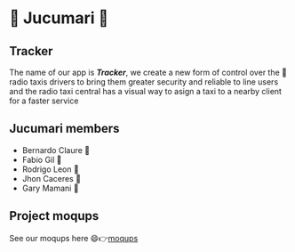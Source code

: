 # 🐻 Jucumari 🐻

## Tracker

The name of our app is __*Tracker*__, we create a new form of control over the 🚕 radio taxis drivers to bring them greater security and reliable to line users and the radio taxi central has a visual way to asign a taxi to a nearby client for a faster service

## Jucumari members
* Bernardo Claure 👨
* Fabio Gil 👨
* Rodrigo Leon 👨
* Jhon Caceres 👨
* Gary Mamani 👨

## Project moqups
See our moqups here 😄👉[moqups](https://app.moqups.com/GnCMxmUmphJkiRRus34MKLigL38fX1K0/view/page/a54b1b5b7)